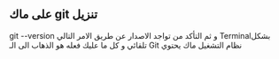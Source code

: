 ## على ماك git  تنزيل 
git --version و ثم التأكد من تواجد الاصدار عن طريق الامر التالي  Terminalبشكل تلقائي و كل ما عليك فعله هو الذهاب الى الـ  Git نظام التشغيل ماك يحتوي  
